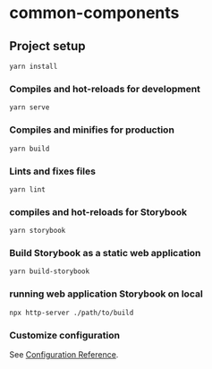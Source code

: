 # common-components

## Project setup
```
yarn install
```

### Compiles and hot-reloads for development
```
yarn serve
```

### Compiles and minifies for production
```
yarn build
```

### Lints and fixes files
```
yarn lint
```

### compiles and hot-reloads for Storybook
```
yarn storybook
```

### Build Storybook as a static web application
```
yarn build-storybook
```

### running web application Storybook on local
```
npx http-server ./path/to/build
```

### Customize configuration
See [Configuration Reference](https://cli.vuejs.org/config/).
